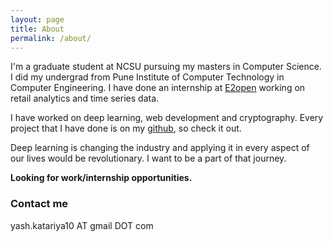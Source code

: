 ```yaml
---
layout: page
title: About
permalink: /about/
---
```


I'm a graduate student at NCSU pursuing my masters in Computer Science. I did my undergrad from Pune Institute of Computer Technology in Computer Engineering. I have done an internship at <a href="https://www.e2open.com/" target="_blank">E2open</a> working on retail analytics and time series data.

I have worked on deep learning, web development and cryptography. Every project that I have done is on my <a href="https://github.com/yashk2810"  target="_blank">github</a>, so check it out.

Deep learning is changing the industry and applying it in every aspect of our lives would be revolutionary. I want to be a part of that journey.

**Looking for work/internship opportunities.** 

### Contact me

yash.katariya10 AT gmail DOT com
